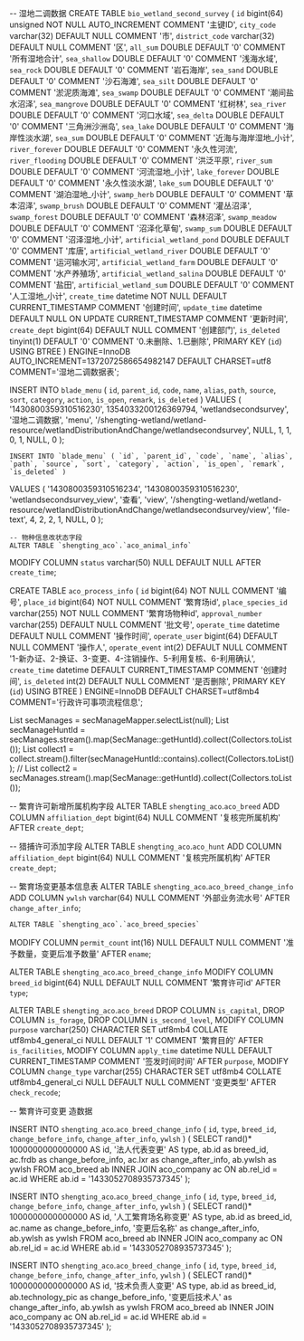 



-- 湿地二调数据
CREATE TABLE `bio_wetland_second_survey` (
  `id` bigint(64) unsigned NOT NULL AUTO_INCREMENT COMMENT '主键ID',
  `city_code` varchar(32) DEFAULT NULL COMMENT '市',
  `district_code` varchar(32) DEFAULT NULL COMMENT '区',
  `all_sum` DOUBLE DEFAULT '0' COMMENT '所有湿地合计',
  `sea_shallow` DOUBLE DEFAULT '0' COMMENT '浅海水域',
  `sea_rock` DOUBLE DEFAULT '0' COMMENT '岩石海岸',
  `sea_sand` DOUBLE DEFAULT '0' COMMENT '沙石海滩',
  `sea_silt` DOUBLE DEFAULT '0' COMMENT '淤泥质海滩',
  `sea_swamp` DOUBLE DEFAULT '0' COMMENT '潮间盐水沼泽',
  `sea_mangrove` DOUBLE DEFAULT '0' COMMENT '红树林',
  `sea_river` DOUBLE DEFAULT '0' COMMENT '河口水域',
  `sea_delta` DOUBLE DEFAULT '0' COMMENT '三角洲沙洲岛',
  `sea_lake` DOUBLE DEFAULT '0' COMMENT '海岸性淡水湖',
  `sea_sum` DOUBLE DEFAULT '0' COMMENT '近海与海岸湿地_小计',
  `river_forever` DOUBLE DEFAULT '0' COMMENT '永久性河流',
  `river_flooding` DOUBLE DEFAULT '0' COMMENT '洪泛平原',
  `river_sum` DOUBLE DEFAULT '0' COMMENT '河流湿地_小计',
  `lake_forever` DOUBLE DEFAULT '0' COMMENT '永久性淡水湖',
  `lake_sum` DOUBLE DEFAULT '0' COMMENT '湖泊湿地_小计',
  `swamp_herb` DOUBLE DEFAULT '0' COMMENT '草本沼泽',
  `swamp_brush` DOUBLE DEFAULT '0' COMMENT '灌丛沼泽',
  `swamp_forest` DOUBLE DEFAULT '0' COMMENT '森林沼泽',
  `swamp_meadow` DOUBLE DEFAULT '0' COMMENT '沼泽化草甸',
  `swamp_sum` DOUBLE DEFAULT '0' COMMENT '沼泽湿地_小计',
  `artificial_wetland_pond` DOUBLE DEFAULT '0' COMMENT '库唐',
  `artificial_wetland_river` DOUBLE DEFAULT '0' COMMENT '运河输水河',
  `artificial_wetland_farm` DOUBLE DEFAULT '0' COMMENT '水产养殖场',
  `artificial_wetland_salina` DOUBLE DEFAULT '0' COMMENT '盐田',
  `artificial_wetland_sum` DOUBLE DEFAULT '0' COMMENT '人工湿地_小计',
  `create_time` datetime NOT NULL DEFAULT CURRENT_TIMESTAMP COMMENT '创建时间',
  `update_time` datetime DEFAULT NULL ON UPDATE CURRENT_TIMESTAMP COMMENT '更新时间',
  `create_dept` bigint(64) DEFAULT NULL COMMENT '创建部门',
  `is_deleted` tinyint(1) DEFAULT '0' COMMENT '0.未删除、1.已删除',
  PRIMARY KEY (`id`) USING BTREE
) ENGINE=InnoDB AUTO_INCREMENT=1372072586654982147 DEFAULT CHARSET=utf8 COMMENT='湿地二调数据表';








INSERT INTO `blade_menu` ( `id`, `parent_id`, `code`, `name`, `alias`, `path`, `source`, `sort`, `category`, `action`, `is_open`, `remark`, `is_deleted` )
VALUES
	( '1430800359310516230', 1354033200126369794, 'wetlandsecondsurvey', '湿地二调数据', 'menu', '/shengting-wetland/wetland-resource/wetlandDistributionAndChange/wetlandsecondsurvey', NULL, 1, 1, 0, 1, NULL, 0 );
	
	INSERT INTO `blade_menu` ( `id`, `parent_id`, `code`, `name`, `alias`, `path`, `source`, `sort`, `category`, `action`, `is_open`, `remark`, `is_deleted` )
VALUES
	( '1430800359310516234', '1430800359310516230', 'wetlandsecondsurvey_view', '查看', 'view', '/shengting-wetland/wetland-resource/wetlandDistributionAndChange/wetlandsecondsurvey/view', 'file-text', 4, 2, 2, 1, NULL, 0 );





    -- 物种信息改状态字段
    ALTER TABLE `shengting_aco`.`aco_animal_info` 
MODIFY COLUMN `status` varchar(50) NULL DEFAULT NULL AFTER `create_time`;







CREATE TABLE `aco_process_info` (
  `id` bigint(64) NOT NULL COMMENT '编号',
  `place_id` bigint(64) NOT NULL COMMENT '繁育场id',
  `place_species_id` varchar(255) NOT NULL COMMENT '繁育场物种id',
  `approval_number` varchar(255) DEFAULT NULL COMMENT '批文号',
  `operate_time` datetime DEFAULT NULL COMMENT '操作时间',
  `operate_user` bigint(64) DEFAULT NULL COMMENT '操作人',
  `operate_event` int(2) DEFAULT NULL COMMENT '1-新办证、2-换证、3-变更、4-注销操作、5-利⽤复核、6-利用确认',
  `create_time` datetime DEFAULT CURRENT_TIMESTAMP COMMENT '创建时间',
  `is_deleted` int(2) DEFAULT NULL COMMENT '是否删除',
  PRIMARY KEY (`id`) USING BTREE
) ENGINE=InnoDB DEFAULT CHARSET=utf8mb4 COMMENT='行政许可事项流程信息';




List<SecManage> secManages = secManageMapper.selectList(null);
		List<Long> secManageHuntId = secManages.stream().map(SecManage::getHuntId).collect(Collectors.toList());
		List<Long> collect1 = collect.stream().filter(secManageHuntId::contains).collect(Collectors.toList());
//		List<Long> collect2 = secManages.stream().map(SecManage::getHuntId).collect(Collectors.toList());


-- 繁育许可新增所属机构字段
ALTER TABLE `shengting_aco`.`aco_breed` 
ADD COLUMN `affiliation_dept` bigint(64) NULL COMMENT '复核完所属机构' AFTER `create_dept`;

-- 猎捕许可添加字段
ALTER TABLE `shengting_aco`.`aco_hunt` 
ADD COLUMN `affiliation_dept` bigint(64) NULL COMMENT '复核完所属机构' AFTER `create_dept`;

-- 繁育场变更基本信息表
ALTER TABLE `shengting_aco`.`aco_breed_change_info`
    ADD COLUMN `ywlsh` varchar(64) NULL COMMENT '外部业务流水号' AFTER `change_after_info`;

    ALTER TABLE `shengting_aco`.`aco_breed_species` 
MODIFY COLUMN `permit_count` int(16) NULL DEFAULT NULL COMMENT '准予数量，变更后准予数量' AFTER `ename`;

ALTER TABLE `shengting_aco`.`aco_breed_change_info` 
MODIFY COLUMN `breed_id` bigint(64) NULL DEFAULT NULL COMMENT '繁育许可id' AFTER `type`;

ALTER TABLE `shengting_aco`.`aco_breed` 
DROP COLUMN `is_capital`,
DROP COLUMN `is_forage`,
DROP COLUMN `is_second_level`,
MODIFY COLUMN `purpose` varchar(250) CHARACTER SET utf8mb4 COLLATE utf8mb4_general_ci NULL DEFAULT '1' COMMENT '繁育目的' AFTER `is_facilities`,
MODIFY COLUMN `apply_time` datetime NULL DEFAULT CURRENT_TIMESTAMP COMMENT '签发时间时间' AFTER `purpose`,
MODIFY COLUMN `change_type` varchar(255) CHARACTER SET utf8mb4 COLLATE utf8mb4_general_ci NULL DEFAULT NULL COMMENT '变更类型' AFTER `check_recode`;



-- 繁育许可变更 造数据

INSERT INTO `shengting_aco`.`aco_breed_change_info` ( `id`, `type`, `breed_id`, `change_before_info`, `change_after_info`, `ywlsh` )
	(
	SELECT
		rand()* 1000000000000000 AS id,
		'法人代表变更' AS type,
		ab.id as breed_id,
		ac.frdb as change_before_info,
		ac.lxr as change_after_info,
		ab.ywlsh as ywlsh 
	FROM
		aco_breed ab
		INNER JOIN aco_company ac ON ab.rel_id = ac.id 
	WHERE
		ab.id = '1433052708935737345' 
	);
	
INSERT INTO `shengting_aco`.`aco_breed_change_info` ( `id`, `type`, `breed_id`, `change_before_info`, `change_after_info`, `ywlsh` )
(
	SELECT
		rand()* 1000000000000000 AS id,
		'人工繁育场名称变更' AS type,
		ab.id as breed_id,
		ac.name as change_before_info,
		'变更后名称' as change_after_info,
		ab.ywlsh as ywlsh 
	FROM
		aco_breed ab
		INNER JOIN aco_company ac ON ab.rel_id = ac.id 
	WHERE
		ab.id = '1433052708935737345' 
	);

INSERT INTO `shengting_aco`.`aco_breed_change_info` ( `id`, `type`, `breed_id`, `change_before_info`, `change_after_info`, `ywlsh` )
(
	SELECT
		rand()* 1000000000000000 AS id,
		'技术负责人变更' AS type,
		ab.id as breed_id,
		ab.technology_pic as change_before_info,
		'变更后技术人' as change_after_info,
		ab.ywlsh as ywlsh 
	FROM
		aco_breed ab
		INNER JOIN aco_company ac ON ab.rel_id = ac.id 
	WHERE
		ab.id = '1433052708935737345' 
	);

